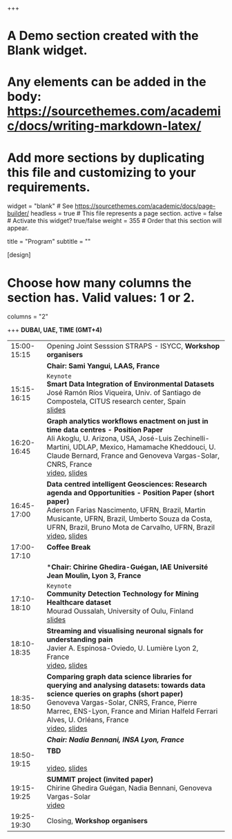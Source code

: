 +++
# A Demo section created with the Blank widget.
# Any elements can be added in the body: https://sourcethemes.com/academic/docs/writing-markdown-latex/
# Add more sections by duplicating this file and customizing to your requirements.

widget = "blank"  # See https://sourcethemes.com/academic/docs/page-builder/
headless = true  # This file represents a page section.
active = false  # Activate this widget? true/false
weight = 355  # Order that this section will appear.

title = "Program"
subtitle = ""

[design]
  # Choose how many columns the section has. Valid values: 1 or 2.
  columns = "2"

+++
**DUBAI, UAE, TIME (GMT+4)** []()

|  |  |
|---|---|
|15:00-15:15 | Opening Joint Sesssion STRAPS - ISYCC, **Workshop organisers** |
|  | **Chair: Sami Yangui, LAAS, France** |
|15:15-16:15 | `Keynote` </br> **Smart Data Integration of Environmental Datasets** </br>José Ramón Ríos Viqueira, Univ. of Santiago de Compostela, CITUS research center, Spain </br> [slides]()|
|16:20-16:45| **Graph analytics workflows enactment on just in time data centres - Position Paper** </br> Ali Akoglu, U. Arizona, USA, José-Luis Zechinelli-Martini, UDLAP, Mexico, Hamamache Kheddouci, U. Claude Bernard, France and Genoveva Vargas-Solar, CNRS, France </br>[video](), [slides]()|
|16:45-17:00 | **Data centred intelligent Geosciences: Research agenda and Opportunities - Position Paper (short paper)** </br> Aderson Farias Nascimento, UFRN, Brazil, Martin Musicante, UFRN, Brazil, Umberto Souza da Costa, UFRN, Brazil, Bruno Mota de Carvalho, UFRN, Brazil </br>[video](), [slides]()|
|17:00-17:10 | **Coffee Break** </br> </br> |
|  | ***Chair: Chirine Ghedira-Guégan, IAE Université Jean Moulin, Lyon 3, France** | 
|17:10-18:10 | `Keynote` </br> **Community Detection Technology for Mining Healthcare dataset**  </br>  Mourad Oussalah, University of Oulu, Finland </br> [slides]()|
|18:10-18:35 | **Streaming and visualising neuronal signals for understanding pain** </br> Javier A. Espinosa-Oviedo, U. Lumière Lyon 2, France </br> [video](), [slides]()
|18:35-18:50 | **Comparing graph data science libraries for querying and analysing datasets: towards data science queries on graphs (short paper)** </br> Genoveva Vargas-Solar, CNRS, France, Pierre Marrec, ENS-Lyon, France and Mirian Halfeld Ferrari Alves, U. Orléans, France </br> [video](), [slides]()
|  | ***Chair: Nadia Bennani, INSA Lyon, France*** |
|18:50-19:15 | **TBD** </br>  </br> [video](), [slides]()|
|19:15-19:25 | **SUMMIT project (invited paper)** </br> Chirine Ghedira Guégan, Nadia Bennani, Genoveva Vargas-Solar </br> [video]()
|19:25-19:30 | Closing, **Workshop organisers** |


